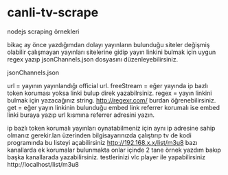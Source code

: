 # canli-tv-scrape
nodejs scraping örnekleri

bikaç ay önce yazdığımdan dolayı yayınların bulunduğu siteler değişmiş olabilir çalışmayan yayınları sitelerine gidip yayın linkini bulmak için uygun regex yazıp jsonChannels.json dosyasını düzenleyebilirsiniz.

jsonChannels.json

url = yayının yayınlandığı official url.
freeStream = eğer yayında ip bazlı token koruması yoksa linki bulup direk yazabilrsiniz.
regex = yayın linkini bulmak için yazacağınız string. http://regexr.com/ burdan öğrenebilirsiniz.
get = eğer yayın linkinin bulunduğu embed link referrer korumalı ise embed linki buraya yazıp url kısmına referrer adresini yazın.

ip bazlı token korumalı yayınları oynatabilmeniz için aynı ip adresine sahip olmanız gerekir.lan üzerinden bilgisayarınızda çalıştırıp tv de kodi programında bu listeyi açabilirsiniz http://192.168.x.x/list/m3u8
bazı kanallarda ek korumalar bulunmakta onlar içinde 2 tane örnek yazdım bakıp başka kanallarada yazabilirsiniz.
testlerinizi vlc player ile yapabilirsiniz http://localhost/list/m3u8
